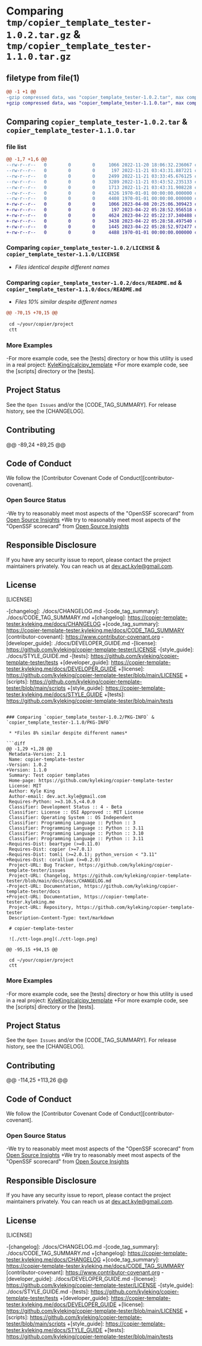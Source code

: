 # Comparing `tmp/copier_template_tester-1.0.2.tar.gz` & `tmp/copier_template_tester-1.1.0.tar.gz`

## filetype from file(1)

```diff
@@ -1 +1 @@
-gzip compressed data, was "copier_template_tester-1.0.2.tar", max compression
+gzip compressed data, was "copier_template_tester-1.1.0.tar", max compression
```

## Comparing `copier_template_tester-1.0.2.tar` & `copier_template_tester-1.1.0.tar`

### file list

```diff
@@ -1,7 +1,6 @@
--rw-r--r--   0        0        0     1066 2022-11-20 18:06:32.236067 copier_template_tester-1.0.2/LICENSE
--rw-r--r--   0        0        0      197 2022-11-21 03:43:31.887221 copier_template_tester-1.0.2/copier_template_tester/__init__.py
--rw-r--r--   0        0        0     2499 2022-11-21 03:33:45.676125 copier_template_tester-1.0.2/copier_template_tester/main.py
--rw-r--r--   0        0        0     3289 2022-11-21 03:43:52.235133 copier_template_tester-1.0.2/docs/README.md
--rw-r--r--   0        0        0     1713 2022-11-21 03:43:31.908228 copier_template_tester-1.0.2/pyproject.toml
--rw-r--r--   0        0        0     4326 1970-01-01 00:00:00.000000 copier_template_tester-1.0.2/setup.py
--rw-r--r--   0        0        0     4408 1970-01-01 00:00:00.000000 copier_template_tester-1.0.2/PKG-INFO
+-rw-r--r--   0        0        0     1066 2023-04-08 20:25:06.309423 copier_template_tester-1.1.0/LICENSE
+-rw-r--r--   0        0        0      197 2023-04-22 05:28:52.956518 copier_template_tester-1.1.0/copier_template_tester/__init__.py
+-rw-r--r--   0        0        0     4624 2023-04-22 05:22:37.340488 copier_template_tester-1.1.0/copier_template_tester/main.py
+-rw-r--r--   0        0        0     3438 2023-04-22 05:28:58.497540 copier_template_tester-1.1.0/docs/README.md
+-rw-r--r--   0        0        0     1445 2023-04-22 05:28:52.972477 copier_template_tester-1.1.0/pyproject.toml
+-rw-r--r--   0        0        0     4488 1970-01-01 00:00:00.000000 copier_template_tester-1.1.0/PKG-INFO
```

### Comparing `copier_template_tester-1.0.2/LICENSE` & `copier_template_tester-1.1.0/LICENSE`

 * *Files identical despite different names*

### Comparing `copier_template_tester-1.0.2/docs/README.md` & `copier_template_tester-1.1.0/docs/README.md`

 * *Files 10% similar despite different names*

```diff
@@ -70,15 +70,15 @@
 
 cd ~/your/copier/project
 ctt
 ```
 
 ### More Examples
 
-For more example code, see the [tests] directory or how this utility is used in a real project: [KyleKing/calcipy_template](https://github.com/KyleKing/calcipy_template)
+For more example code, see the [scripts] directory or the [tests].
 
 ## Project Status
 
 See the `Open Issues` and/or the [CODE_TAG_SUMMARY]. For release history, see the [CHANGELOG].
 
 ## Contributing
 
@@ -89,24 +89,25 @@
 
 ## Code of Conduct
 
 We follow the [Contributor Covenant Code of Conduct][contributor-covenant].
 
 ### Open Source Status
 
-We try to reasonably meet most aspects of the "OpenSSF scorecard" from [Open Source Insights](https://deps.dev/pypi/copier_template_tester)
+We try to reasonably meet most aspects of the "OpenSSF scorecard" from [Open Source Insights](https://deps.dev/pypi/copier-template-tester)
 
 ## Responsible Disclosure
 
 If you have any security issue to report, please contact the project maintainers privately. You can reach us at [dev.act.kyle@gmail.com](mailto:dev.act.kyle@gmail.com).
 
 ## License
 
 [LICENSE]
 
-[changelog]: ./docs/CHANGELOG.md
-[code_tag_summary]: ./docs/CODE_TAG_SUMMARY.md
+[changelog]: https://copier-template-tester.kyleking.me/docs/CHANGELOG
+[code_tag_summary]: https://copier-template-tester.kyleking.me/docs/CODE_TAG_SUMMARY
 [contributor-covenant]: https://www.contributor-covenant.org
-[developer_guide]: ./docs/DEVELOPER_GUIDE.md
-[license]: https://github.com/kyleking/copier-template-tester/LICENSE
-[style_guide]: ./docs/STYLE_GUIDE.md
-[tests]: https://github.com/kyleking/copier-template-tester/tests
+[developer_guide]: https://copier-template-tester.kyleking.me/docs/DEVELOPER_GUIDE
+[license]: https://github.com/kyleking/copier-template-tester/blob/main/LICENSE
+[scripts]: https://github.com/kyleking/copier-template-tester/blob/main/scripts
+[style_guide]: https://copier-template-tester.kyleking.me/docs/STYLE_GUIDE
+[tests]: https://github.com/kyleking/copier-template-tester/blob/main/tests
```

### Comparing `copier_template_tester-1.0.2/PKG-INFO` & `copier_template_tester-1.1.0/PKG-INFO`

 * *Files 8% similar despite different names*

```diff
@@ -1,29 +1,28 @@
 Metadata-Version: 2.1
 Name: copier-template-tester
-Version: 1.0.2
+Version: 1.1.0
 Summary: Test copier templates
 Home-page: https://github.com/kyleking/copier-template-tester
 License: MIT
 Author: Kyle King
 Author-email: dev.act.kyle@gmail.com
 Requires-Python: >=3.10.5,<4.0.0
 Classifier: Development Status :: 4 - Beta
 Classifier: License :: OSI Approved :: MIT License
 Classifier: Operating System :: OS Independent
 Classifier: Programming Language :: Python :: 3
 Classifier: Programming Language :: Python :: 3.11
 Classifier: Programming Language :: Python :: 3.10
 Classifier: Programming Language :: Python :: 3.11
-Requires-Dist: beartype (>=0.11.0)
 Requires-Dist: copier (>=7.0.1)
-Requires-Dist: tomli (>=2.0.1); python_version < "3.11"
+Requires-Dist: corallium (>=0.2.0)
 Project-URL: Bug Tracker, https://github.com/kyleking/copier-template-tester/issues
 Project-URL: Changelog, https://github.com/kyleking/copier-template-tester/blob/main/docs/docs/CHANGELOG.md
-Project-URL: Documentation, https://github.com/kyleking/copier-template-tester/docs
+Project-URL: Documentation, https://copier-template-tester.kyleking.me
 Project-URL: Repository, https://github.com/kyleking/copier-template-tester
 Description-Content-Type: text/markdown
 
 # copier-template-tester
 
 ![./ctt-logo.png](./ctt-logo.png)
 
@@ -95,15 +94,15 @@
 
 cd ~/your/copier/project
 ctt
 ```
 
 ### More Examples
 
-For more example code, see the [tests] directory or how this utility is used in a real project: [KyleKing/calcipy_template](https://github.com/KyleKing/calcipy_template)
+For more example code, see the [scripts] directory or the [tests].
 
 ## Project Status
 
 See the `Open Issues` and/or the [CODE_TAG_SUMMARY]. For release history, see the [CHANGELOG].
 
 ## Contributing
 
@@ -114,25 +113,26 @@
 
 ## Code of Conduct
 
 We follow the [Contributor Covenant Code of Conduct][contributor-covenant].
 
 ### Open Source Status
 
-We try to reasonably meet most aspects of the "OpenSSF scorecard" from [Open Source Insights](https://deps.dev/pypi/copier_template_tester)
+We try to reasonably meet most aspects of the "OpenSSF scorecard" from [Open Source Insights](https://deps.dev/pypi/copier-template-tester)
 
 ## Responsible Disclosure
 
 If you have any security issue to report, please contact the project maintainers privately. You can reach us at [dev.act.kyle@gmail.com](mailto:dev.act.kyle@gmail.com).
 
 ## License
 
 [LICENSE]
 
-[changelog]: ./docs/CHANGELOG.md
-[code_tag_summary]: ./docs/CODE_TAG_SUMMARY.md
+[changelog]: https://copier-template-tester.kyleking.me/docs/CHANGELOG
+[code_tag_summary]: https://copier-template-tester.kyleking.me/docs/CODE_TAG_SUMMARY
 [contributor-covenant]: https://www.contributor-covenant.org
-[developer_guide]: ./docs/DEVELOPER_GUIDE.md
-[license]: https://github.com/kyleking/copier-template-tester/LICENSE
-[style_guide]: ./docs/STYLE_GUIDE.md
-[tests]: https://github.com/kyleking/copier-template-tester/tests
+[developer_guide]: https://copier-template-tester.kyleking.me/docs/DEVELOPER_GUIDE
+[license]: https://github.com/kyleking/copier-template-tester/blob/main/LICENSE
+[scripts]: https://github.com/kyleking/copier-template-tester/blob/main/scripts
+[style_guide]: https://copier-template-tester.kyleking.me/docs/STYLE_GUIDE
+[tests]: https://github.com/kyleking/copier-template-tester/blob/main/tests
```


